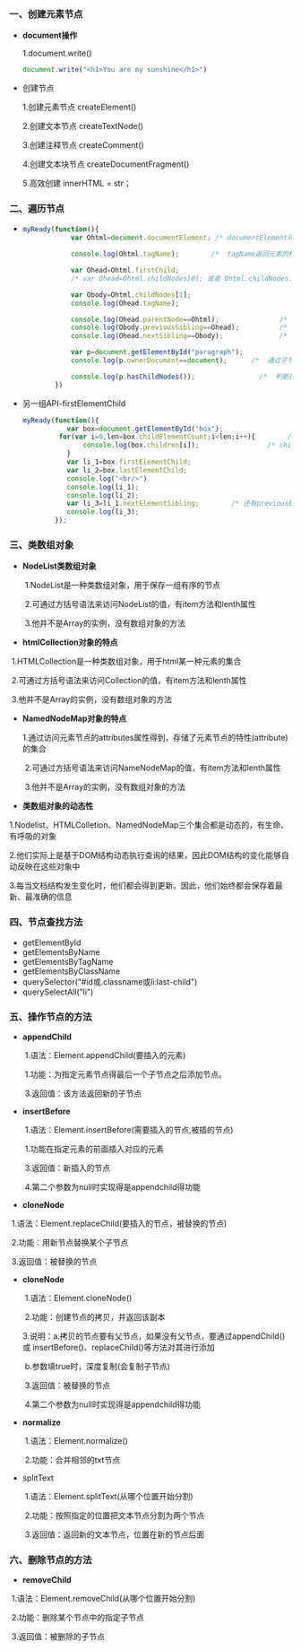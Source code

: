 ### 一、创建元素节点

* **document操作**

  1.document.write()

  ```` javascript
  document.write("<h1>You are my sunshine</h1>")
  ````

* 创建节点

  1.创建元素节点			createElement()

  2.创建文本节点			createTextNode()

  3.创建注释节点			createComment()

  4.创建文本块节点		createDocumentFragment()

  5.高效创建					innerHTML = str；

### 二、遍历节点

* ```` javascript
  myReady(function(){
              var Ohtml=document.documentElement; /* documentElement可返回文档的根节点 */
  
              console.log(Ohtml.tagName);        /*  tagName返回元素的标签名 */
  
              var Ohead=Ohtml.firstChild;
              /* var Ohead=Ohtml.childNodes[0]; 或者 Ohtml.childNodes.item(0)*/
  
              var Obody=Ohtml.childNodes[1];
              console.log(Ohead.tagName);
  
              console.log(Ohead.parentNode==Ohtml);               /* 获取父节点 */
              console.log(Obody.previousSibling==Ohead);          /* 获取前节点 */
              console.log(Ohead.nextSibling==Obody);              /* 获取前节点 */
  
              var p=document.getElementById("paragraph");
              console.log(p.ownerDocument==document);      /*  通过子节点直接找到文档节点 */
  
              console.log(p.hasChildNodes());                /*  判断是否拥有子节点 */
          })
  ````

* 另一组API-firstElementChild

  ```` javascript
  myReady(function(){
             var box=document.getElementById("box");
           for(var i=0,len=box.childElementCount;i<len;i++){        /* childElementCount,返回此节点的子节点的个数 */
                 console.log(box.children[i]);                 /* children[]中只包含元素节点，去除了空节点 */
             }
             var li_1=box.firstElementChild;
             var li_2=box.lastElementChild;
             console.log("<br/>")
             console.log(li_1);
             console.log(li_2);
             var li_3=li_1.nextElementSibling;        /* 还有previousElementSibling */
             console.log(li_3);
          });
  ````
  

### 三、类数组对象

* **NodeList类数组对象**

  ​	   1.NodeList是一种类数组对象，用于保存一组有序的节点

  ​       2.可通过方括号语法来访问NodeList的值，有item方法和lenth属性

  ​       3.他并不是Array的实例，没有数组对象的方法

*  **htmlCollection对象的特点**

  ​      1.HTMLCollection是一种类数组对象，用于html某一种元素的集合

  ​      2.可通过方括号语法来访问Collection的值，有item方法和lenth属性

  ​      3.他并不是Array的实例，没有数组对象的方法

* **NamedNodeMap对象的特点**

  ​      1.通过访问元素节点的attributes属性得到，存储了元素节点的特性(attribute)的集合

  ​      2.可通过方括号语法来访问NameNodeMap的值，有item方法和lenth属性

  ​      3.他并不是Array的实例，没有数组对象的方法

* **类数组对象的动态性**

​      1.Nodelist、HTMLColletion、NamedNodeMap三个集合都是动态的，有生命、有呼吸的对象

​      2.他们实际上是基于DOM结构动态执行查询的结果，因此DOM结构的变化能够自动反映在这些对象中

​      3.每当文档结构发生变化时，他们都会得到更新。因此，他们始终都会保存着最新、最准确的信息

### 四、节点查找方法

* getElementById
* getElementsByName
* getElementsByTagName
* getElementsByClassName
* querySelector("#id或.classname或li:last-child")
* querySelectAll("li")

### 五、操作节点的方法

* **appendChild**

  ​        1.语法：Element.appendChild(要插入的元素)

  ​        1.功能：为指定元素节点得最后一个子节点之后添加节点。

  ​        3.返回值：该方法返回新的子节点

* **insertBefore**

  ​        1.语法：Element.insertBefore(需要插入的节点,被插的节点) 

  ​        1.功能在指定元素的前面插入对应的元素

  ​        3.返回值：新插入的节点 

  ​        4.第二个参数为null时实现得是appendchild得功能

*  **cloneNode**

  ​        1.语法：Element.replaceChild(要插入的节点，被替换的节点) 

  ​        2.功能：用新节点替换某个子节点

  ​        3.返回值：被替换的节点 

* **cloneNode**

  ​        1.语法：Element.cloneNode() 

  ​        2.功能：创建节点的拷贝，并返回该副本

  ​        3.说明：a.拷贝的节点要有父节点，如果没有父节点，要通过appendChild()或							insertBefore()、replaceChild()等方法对其进行添加

  ​            			b.参数填true时，深度复制(会复制子节点)

  ​        3.返回值：被替换的节点 

  ​        4.第二个参数为null时实现得是appendchild得功能 

* **normalize**

  ​        1.语法：Element.normalize()

  ​        2.功能：合并相邻的txt节点

* splitText

  ​        1.语法：Element.splitText(从哪个位置开始分割)

  ​        2.功能：按照指定的位置把文本节点分割为两个节点

  ​        3.返回值：返回新的文本节点，位置在新的节点后面

### 六、删除节点的方法

*  **removeChild**

  ​        1.语法：Element.removeChild(从哪个位置开始分割)

  ​        2.功能：删除某个节点中的指定子节点

  ​        3.返回值：被删除的子节点



